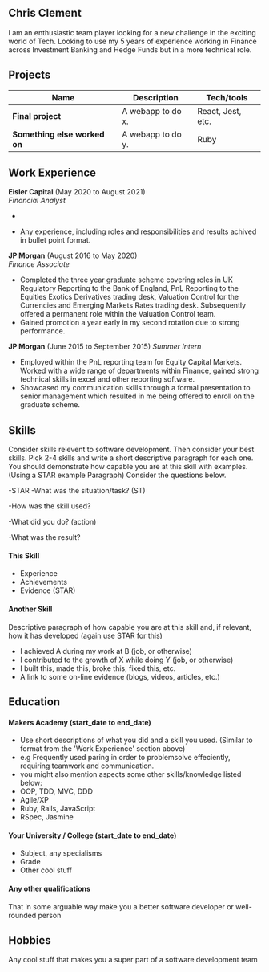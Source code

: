 ## Chris Clement

I am an enthusiastic team player looking for a new challenge in the exciting world of Tech. Looking to use my 5 years of experience working in Finance across Investment Banking and Hedge Funds but in a more technical role.  

## Projects

| Name                         | Description       | Tech/tools        |
| ---------------------------- | ----------------- | ----------------- |
| **Final project**            | A webapp to do x. | React, Jest, etc. |
| **Something else worked on** | A webapp to do y. | Ruby              |

## Work Experience

**Eisler Capital** (May 2020 to August 2021)  
_Financial Analyst_

- 

- Any experience, including roles and responsibilities and results achived in bullet point format.

**JP Morgan** (August 2016 to May 2020)  
_Finance Associate_

- Completed the three year graduate scheme covering roles in UK Regulatory Reporting to the Bank of England, PnL Reporting to the Equities Exotics Derivatives trading desk, Valuation Control for the Currencies and Emerging Markets Rates trading desk. Subsequently offered a permanent role within the Valuation Control team.
- Gained promotion a year early in my second rotation due to strong performance.

**JP Morgan** (June 2015 to September 2015)
_Summer Intern_

- Employed within the PnL reporting team for Equity Capital Markets.  Worked with a wide range of departments within Finance, gained strong technical skills in excel and other reporting software. 
- Showcased my communication skills through a formal presentation to senior management which resulted in me being offered to enroll on the graduate scheme.

## Skills

Consider skills relevent to software development. Then consider your best skills. Pick 2-4 skills and write a short descriptive paragraph for each one. You should demonstrate how capable you are at this skill with examples.
(Using a STAR example Paragraph) Consider the questions below.

-STAR
-What was the situation/task? (ST)

-How was the skill used?

-What did you do? (action)

-What was the result?


#### This Skill

- Experience
- Achievements
- Evidence (STAR)

#### Another Skill

Descriptive paragraph of how capable you are at this skill and, if relevant, how it has developed (again use STAR for this)

- I achieved A during my work at B (job, or otherwise)
- I contributed to the growth of X while doing Y (job, or otherwise)
- I built this, made this, broke this, fixed this, etc.
- A link to some on-line evidence (blogs, videos, articles, etc.)

## Education

#### Makers Academy (start_date to end_date)
- Use short descriptions of what you did and a skill you used. (Similar to format from the 'Work Experience' section above)
- e.g Frequently used paring in order to problemsolve effeciently, requiring teamwork and communication.
- you might also mention aspects some other skills/knowledge listed below: 
- OOP, TDD, MVC, DDD
- Agile/XP
- Ruby, Rails, JavaScript
- RSpec, Jasmine

#### Your University / College (start_date to end_date)

- Subject, any specialisms
- Grade
- Other cool stuff

#### Any other qualifications

That in some arguable way make you a better software developer or well-rounded person

## Hobbies

Any cool stuff that makes you a super part of a software development team
